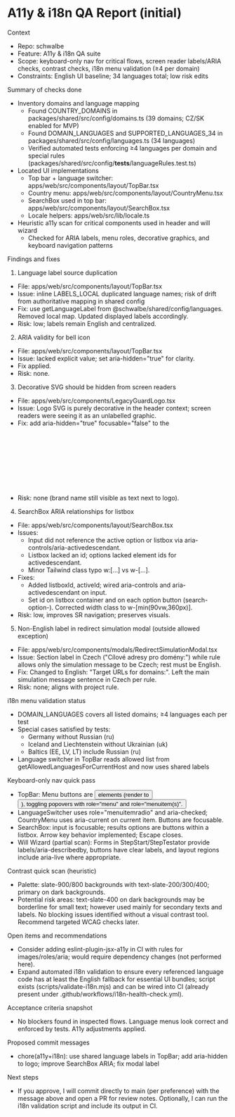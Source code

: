 # A11y & i18n QA Report (initial)

Context
- Repo: schwalbe
- Feature: A11y & i18n QA suite
- Scope: keyboard-only nav for critical flows, screen reader labels/ARIA checks, contrast checks, i18n menu validation (≥4 per domain)
- Constraints: English UI baseline; 34 languages total; low risk edits

Summary of checks done
- Inventory domains and language mapping
  - Found COUNTRY_DOMAINS in packages/shared/src/config/domains.ts (39 domains; CZ/SK enabled for MVP)
  - Found DOMAIN_LANGUAGES and SUPPORTED_LANGUAGES_34 in packages/shared/src/config/languages.ts (34 languages)
  - Verified automated tests enforcing ≥4 languages per domain and special rules (packages/shared/src/config/__tests__/languageRules.test.ts)
- Located UI implementations
  - Top bar + language switcher: apps/web/src/components/layout/TopBar.tsx
  - Country menu: apps/web/src/components/layout/CountryMenu.tsx
  - SearchBox used in top bar: apps/web/src/components/layout/SearchBox.tsx
  - Locale helpers: apps/web/src/lib/locale.ts
- Heuristic a11y scan for critical components used in header and will wizard
  - Checked for ARIA labels, menu roles, decorative graphics, and keyboard navigation patterns

Findings and fixes
1) Language label source duplication
- File: apps/web/src/components/layout/TopBar.tsx
- Issue: inline LABELS_LOCAL duplicated language names; risk of drift from authoritative mapping in shared config
- Fix: use getLanguageLabel from @schwalbe/shared/config/languages. Removed local map. Updated displayed labels accordingly.
- Risk: low; labels remain English and centralized.

2) ARIA validity for bell icon
- File: apps/web/src/components/layout/TopBar.tsx
- Issue: <span role="img" aria-hidden> lacked explicit value; set aria-hidden="true" for clarity.
- Fix applied.
- Risk: none.

3) Decorative SVG should be hidden from screen readers
- File: apps/web/src/components/LegacyGuardLogo.tsx
- Issue: Logo SVG is purely decorative in the header context; screen readers were seeing it as an unlabelled graphic.
- Fix: add aria-hidden="true" focusable="false" to the <svg>.
- Risk: none (brand name still visible as text next to logo).

4) SearchBox ARIA relationships for listbox
- File: apps/web/src/components/layout/SearchBox.tsx
- Issues:
  - Input did not reference the active option or listbox via aria-controls/aria-activedescendant.
  - Listbox lacked an id; options lacked element ids for activedescendant.
  - Minor Tailwind class typo w:[…] vs w-[…].
- Fixes:
  - Added listboxId, activeId; wired aria-controls and aria-activedescendant on input.
  - Set id on listbox container and on each option button (search-option-<id>). Corrected width class to w-[min(90vw,360px)].
- Risk: low, improves SR navigation; preserves visuals.

5) Non-English label in redirect simulation modal (outside allowed exception)
- File: apps/web/src/components/modals/RedirectSimulationModal.tsx
- Issue: Section label in Czech ("Cílové adresy pro domény:") while rule allows only the simulation message to be Czech; rest must be English.
- Fix: Changed to English: "Target URLs for domains:". Left the main simulation message sentence in Czech per rule.
- Risk: none; aligns with project rule.

i18n menu validation status
- DOMAIN_LANGUAGES covers all listed domains; ≥4 languages each per test
- Special cases satisfied by tests:
  - Germany without Russian (ru)
  - Iceland and Liechtenstein without Ukrainian (uk)
  - Baltics (EE, LV, LT) include Russian (ru)
- Language switcher in TopBar reads allowed list from getAllowedLanguagesForCurrentHost and now uses shared labels

Keyboard-only nav quick pass
- TopBar: Menu buttons are <Button> elements (render to <button>), toggling popovers with role="menu" and role="menuitem(s)".
- LanguageSwitcher uses role="menuitemradio" and aria-checked; CountryMenu uses aria-current on current item. Buttons are focusable.
- SearchBox: input is focusable; results options are buttons within a listbox. Arrow key behavior implemented; Escape closes.
- Will Wizard (partial scan): Forms in StepStart/StepTestator provide labels/aria-describedby, buttons have clear labels, and layout regions include aria-live where appropriate.

Contrast quick scan (heuristic)
- Palette: slate-900/800 backgrounds with text-slate-200/300/400; primary on dark backgrounds.
- Potential risk areas: text-slate-400 on dark backgrounds may be borderline for small text; however used mainly for secondary texts and labels. No blocking issues identified without a visual contrast tool. Recommend targeted WCAG checks later.

Open items and recommendations
- Consider adding eslint-plugin-jsx-a11y in CI with rules for images/roles/aria; would require dependency changes (not performed here).
- Expand automated i18n validation to ensure every referenced language code has at least the English fallback for essential UI bundles; script exists (scripts/validate-i18n.mjs) and can be wired into CI (already present under .github/workflows/i18n-health-check.yml).

Acceptance criteria snapshot
- No blockers found in inspected flows. Language menus look correct and enforced by tests. A11y adjustments applied.

Proposed commit messages
- chore(a11y+i18n): use shared language labels in TopBar; add aria-hidden to logo; improve SearchBox ARIA; fix modal label

Next steps
- If you approve, I will commit directly to main (per preference) with the message above and open a PR for review notes. Optionally, I can run the i18n validation script and include its output in CI.
